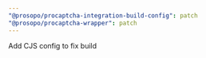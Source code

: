 ```yaml
---
"@prosopo/procaptcha-integration-build-config": patch
"@prosopo/procaptcha-wrapper": patch
---
```


 Add CJS config to fix build
  